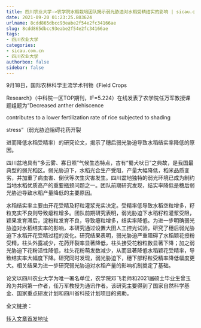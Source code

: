 ```yaml
---
title: 四川农业大学->农学院水稻栽培团队揭示弱光胁迫对水稻受精结实的影响 | sicau.com.cn
date: 2021-09-20 01:23:25.803624
urlname: 8cdd865dbcc93eabe2f54e2fc34166ae
slug: 8cdd865dbcc93eabe2f54e2fc34166ae
tags: 
- 四川农业大学
categories:
- sicau.com.cn
- 四川农业大学
authorbox: false
sidebar: false
---
```

9月18日，国际农林科学主流学术刊物《Field Crops

Research》（中科院一区TOP期刊，IF=5.224）在线发表了农学院任万军教授课题组题为“Decreased anther dehiscence

contributes to a lower fertilization rate of rice subjected to shading

stress”（弱光胁迫阻碍花药开裂
<!--more-->
进而降低水稻受精率）的研究论文，揭示了穗后弱光胁迫导致水稻结实率降低的原因。  

四川盆地具有“多云雾、寡日照”气候生态特点，古有“蜀犬吠日”之典故，是我国最典型的弱光稻区。弱光胁迫下，水稻光合生产受阻，产量大幅降低，稻米品质变劣，并加重了病虫害、倒伏等次生灾害发生。四川盆地独特的弱光环境已成为制约当地水稻优质高产的重要瓶颈问题之一。团队前期研究发现，结实率降低是穗后弱光胁迫导致水稻产量降低的主要原因。

水稻结实率主要由开花受精及籽粒灌浆充实决定。受精率低导致水稻空粒增多，籽粒充实不良则导致瘪粒增多。团队前期研究表明，弱光胁迫下水稻籽粒灌浆受阻，颖果发育滞后，淀粉粒发育不良，导致瘪粒增多，结实率降低。为进一步明确弱光胁迫对水稻结实率的影响，本研究通过设置大田人工控光试验，研究了穗后弱光胁迫下水稻开花受精过程的变化。研究结果表明，弱光胁迫严重阻碍了水稻颖花授粉受精，柱头外露减少，花药开裂率显著降低，柱头接受花粉粒数显著下降；加之弱光胁迫下花粉活性降低，柱头花粉萌发数减少，从而显著降低水稻颖花受精率，导致结实率大幅度下降。研究同时发现，弱光胁迫下，穗下部籽粒受精率降低幅度更大。相关结果为进一步研究弱光胁迫对水稻产量的影响机制奠定了基础。

论文以四川农业大学为唯一署名单位，农学院邓飞老师和2021届硕士毕业生曾玉玲为共同第一作者，任万军教授为通讯作者。该研究主要得到了国家自然科学基金、国家重点研发计划和四川省科技计划项目的资助。

全文链接：



[转入文章首发地址](https://news.sicau.edu.cn/info/1078/64622.htm)